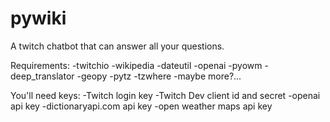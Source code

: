 # pywiki
A twitch chatbot that can answer all your questions.

Requirements:
-twitchio
-wikipedia
-dateutil
-openai
-pyowm
-deep_translator
-geopy
-pytz
-tzwhere
-maybe more?...

You'll need keys:
-Twitch login key
-Twitch Dev client id and secret
-openai api key
-dictionaryapi.com api key
-open weather maps api key

